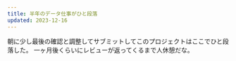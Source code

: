 ```yaml
---
title: 半年のデータ仕事がひと段落
updated: 2023-12-16
---
```


朝に少し最後の確認と調整してサブミットしてこのプロジェクトはここでひと段落した。
一ヶ月後くらいにレビューが返ってくるまで人休憩だな。
